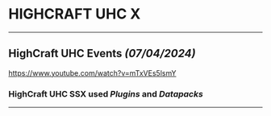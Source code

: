 # HIGHCRAFT UHC X
---
## HighCraft UHC Events *(07/04/2024)*
https://www.youtube.com/watch?v=mTxVEs5lsmY

### HighCraft UHC SSX used ***Plugins*** and ***Datapacks***
---

